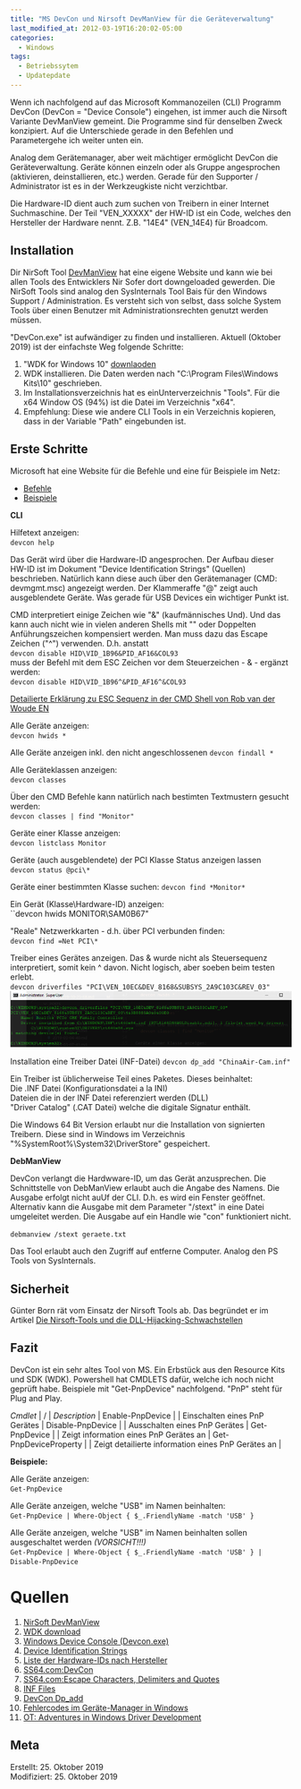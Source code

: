 ```yaml
---
title: "MS DevCon und Nirsoft DevManView für die Geräteverwaltung"
last_modified_at: 2012-03-19T16:20:02-05:00
categories:
  - Windows
tags:
  - Betriebssytem
  - Updatepdate
---
```


Wenn ich nachfolgend auf das Microsoft Kommanozeilen (CLI) Programm DevCon (DevCon = "Device Console") eingehen, ist immer auch die Nirsoft Variante DevManView gemeint. Die Programme sind für denselben Zweck konzipiert. Auf die Unterschiede gerade in den Befehlen und Parametergehe ich weiter unten ein.  

Analog dem Gerätemanager, aber weit mächtiger ermöglicht DevCon die Geräteverwaltung. Geräte können einzeln oder als Gruppe angesprochen (aktivieren, deinstallieren, etc.) werden. Gerade für den Supporter / Administrator ist es in der Werkzeugkiste nicht verzichtbar.  

Die Hardware-ID dient auch zum suchen von Treibern in einer Internet Suchmaschine. Der Teil "VEN_XXXXX" der HW-ID ist ein Code, welches den Hersteller der Hardware nennt. Z.B. "14E4" (VEN_14E4) für Broadcom.	

## Installation  

Dir NirSoft Tool [DevManView](http://www.nirsoft.net/utils/device_manager_view.html) hat eine eigene Website und kann wie bei allen Tools des Entwicklers Nir Sofer dort downgeloaded gewerden. Die NirSoft Tools sind analog den SysInternals Tool Bais für den Windows Support / Administration. Es versteht sich von selbst, dass solche System Tools über einen Benutzer mit Administrationsrechten genutzt werden müssen.  

"DevCon.exe" ist aufwändiger zu finden und installieren. Aktuell (Oktober 2019) ist der einfachste Weg folgende Schritte:  
1. "WDK for Windows 10" [downlaoden](https://docs.microsoft.com/de-de/windows-hardware/drivers/download-the-wdk)  
2. WDK installieren. Die Daten werden nach "C:\Program Files\Windows Kits\10" geschrieben.
3. Im Installationsverzeichnis hat es einUnterverzeichnis "Tools". Für die x64 Window OS (94%) ist die Datei im Verzeichnis "x64".
4. Empfehlung: Diese wie andere CLI Tools in ein Verzeichnis kopieren, dass in der Variable "Path" eingebunden ist.  

## Erste Schritte  

Microsoft hat eine Website für die Befehle und eine für Beispiele im Netz:  
* [Befehle](https://docs.microsoft.com/de-de/windows-hardware/drivers/devtest/devcon-general-commands)  
* [Beispiele](https://docs.microsoft.com/de-de/windows-hardware/drivers/devtest/devcon-examples)  

**CLI**  

Hilfetext anzeigen:  
``devcon help``  

Das Gerät wird über die Hardware-ID angesprochen. Der Aufbau dieser HW-ID ist im Dokument "Device Identification Strings" (Quellen) beschrieben. Natürlich kann diese auch über den Gerätemanager (CMD: devmgmt.msc) angezeigt werden. Der Klammeraffe "@" zeigt auch ausgeblendete Geräte. Was gerade für USB Devices ein wichtiger Punkt ist.  

CMD interpretiert einige Zeichen wie "&" (kaufmännisches Und). Und das kann auch nicht wie in vielen anderen Shells mit "" oder Doppelten Anführungszeichen kompensiert werden. Man muss dazu das Escape Zeichen ("^") verwenden. D.h. anstatt  
``devcon disable HID\VID_1B96&PID_AF16&COL93``  
muss der Befehl mit dem ESC Zeichen vor dem Steuerzeichen - & - ergänzt werden:  
``devcon disable HID\VID_1B96^&PID_AF16^&COL93``  

[Detailierte Erklärung zu ESC Sequenz in der CMD Shell von Rob van der Woude EN](https://www.robvanderwoude.com/escapechars.php)  

Alle Geräte anzeigen:  
``devcon hwids *``  

Alle Geräte anzeigen inkl. den nicht angeschlossenen
``devcon findall *``  

Alle Geräteklassen anzeigen:  
``devcon classes``

Über den CMD Befehle kann natürlich nach bestimten Textmustern gesucht werden:  
``devcon classes | find "Monitor"``

Geräte einer Klasse anzeigen:  
``devcon listclass Monitor``  

Geräte (auch ausgeblendete) der PCI Klasse Status anzeigen lassen  
``devcon status @pci\*``

Geräte einer bestimmten Klasse suchen:
``devcon find *Monitor*``  

Ein Gerät (Klasse\Hardware-ID) anzeigen:  
``devcon hwids MONITOR\SAM0B67"  

"Reale" Netzwerkkarten - d.h. über PCI verbunden finden:  
``devcon find =Net PCI\*``  

Treiber eines Gerätes anzeigen. Das & wurde nicht als Steuersequenz interpretiert, somit kein ^ davon. Nicht logisch, aber soeben beim testen erlebt.    
``devcon driverfiles "PCI\VEN_10EC&DEV_8168&SUBSYS_2A9C103C&REV_03"``  
![Screenshot](../assets/images/68-1.png)  

Installation eine Treiber Datei (INF-Datei)
``devcon dp_add "ChinaAir-Cam.inf"``  

Ein Treiber ist üblicherweise Teil eines Paketes. Dieses beinhaltet:  
Die .INF Datei (Konfigurationsdatei a la INI)  
Dateien die in der INF Datei referenziert werden (DLL)  
"Driver Catalog" (.CAT Datei) welche die digitale Signatur enthält.  

Die Windows 64 Bit Version erlaubt nur die Installation von signierten Treibern. Diese sind in Windows im Verzeichnis "%SystemRoot%\System32\DriverStore" gespeichert.  

**DebManView**  

DevCon verlangt die Hardwware-ID, um das Gerät anzusprechen. Die Schnittstelle von DebManView erlaubt auch die Angabe des Namens.
Die Ausgabe erfolgt nicht auUf der CLI. D.h. es wird ein Fenster geöffnet. Alternativ kann die Ausgabe mit dem Parameter "/stext" in eine Datei umgeleitet werden. Die Ausgabe auf ein Handle wie "con" funktioniert nicht.  

``debmanview /stext geraete.txt``  

Das Tool erlaubt auch den Zugriff auf entferne Computer. Analog den PS Tools von SysInternals.  

## Sicherheit

Günter Born rät vom Einsatz der Nirsoft Tools ab. Das begründet er im Artikel [Die Nirsoft-Tools und die DLL-Hijacking-Schwachstellen ](https://www.borncity.com/blog/2020/04/14/die-nirsoft-tools-und-die-dll-hijacking-schwachstellen/)  

## Fazit

DevCon ist ein sehr altes Tool von MS. Ein Erbstück aus den Resource Kits und SDK (WDK). Powershell hat CMDLETS dafür, welche ich noch nicht geprüft habe. Beispiele mit "Get-PnpDevice" nachfolgend. "PnP" steht für Plug and Play. 

*Cmdlet* | / | *Description* |
Enable-PnpDevice | | Einschalten eines PnP Gerätes |
Disable-PnpDevice | | Ausschalten eines PnP Gerätes |
Get-PnpDevice | | Zeigt information eines PnP Gerätes an |
Get-PnpDeviceProperty | | Zeigt detailierte information eines PnP Gerätes an |


**Beispiele:**  

Alle Geräte anzeigen:  
``Get-PnpDevice``  

Alle Geräte anzeigen, welche "USB" im Namen beinhalten:  
``Get-PnpDevice | Where-Object { $_.FriendlyName -match 'USB' }``  

Alle Geräte anzeigen, welche "USB" im Namen beinhalten sollen ausgeschaltet werden *(VORSICHT!!!)*  
``Get-PnpDevice | Where-Object { $_.FriendlyName -match 'USB' } | Disable-PnpDevice``  

# Quellen  

1. [NirSoft DevManView](http://www.nirsoft.net/utils/device_manager_view.html) 
2. [WDK download](https://docs.microsoft.com/de-de/windows-hardware/drivers/download-the-wdk)
3. [Windows Device Console (Devcon.exe)](https://docs.microsoft.com/de-de/windows-hardware/drivers/devtest/devcon)
4. [Device Identification Strings](https://docs.microsoft.com/de-de/windows-hardware/drivers/install/device-identification-strings)
5. [Liste der Hardware-IDs nach Hersteller](https://www.driverscloud.com/de/drivers)
6. [SS64.com:DevCon](https://ss64.com/nt/devcon.html)
7. [SS64.com:Escape Characters, Delimiters and Quotes](https://ss64.com/nt/syntax-esc.html)
8. [INF Files](https://docs.microsoft.com/de-ch//windows-hardware/drivers/install/inf-files)
9. [DevCon Dp_add](https://docs.microsoft.com/en-us/windows-hardware/drivers/devtest/devcon-dp-add)
10. [Fehlercodes im Geräte-Manager in Windows](https://support.microsoft.com/de-de/help/310123/error-codes-in-device-manager-in-windows)
11. [OT: Adventures in Windows Driver Development](https://www.nccgroup.trust/uk/about-us/newsroom-and-events/blogs/2016/april/adventures-in-windows-driver-development-part-1/)  

## Meta

Erstellt:		25. Oktober 2019  
Modifiziert:	25. Oktober 2019  

